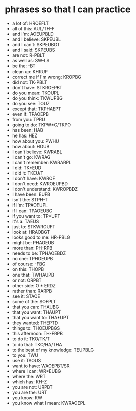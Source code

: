 # phrases so that I can practice

 * a lot of: HROEFLT
*  all of this: AUL/TH-F
 * and I'm: AOEUPBLD
 * and I believe: SKPEUBL
 * and I can't: SKPEUBGT
 * and I said: SKPEUBS
 * are not: R-PBLT
 * as well as: SW-LS
 * be the: -BT
 * clean up: KHRUP
 * correct me if I'm wrong: KROPBG
 * did not: TK-PBLT
 * don't have: STKROEPBT
 * do you mean: TKOUPL
 * do you think: TKWUPBG
 * do you see: TOUZ
 * except that: TKPHAEPT
 * even if: TPAOEPB
 * from you: TPRU
 * going to do: TKPW*G/TKPO
 * has been: HAB
 * he has: HEZ
 * how about you: PWHU
 * how about: HOUB
 * I can't believe: KWRABL
 * I can't go: KWRAG
 * I can't remember: KWRARPL
 * I did: TK*EUD
 * I did it: TKEU/T
 * I don't have: KWROF
 * I don't need: KWROEUPBD
 * I don't understand: KWROPBDZ
 * I have been: EUFB
 * isn't the: STPH-T
 * if I'm: TPAOEUPL
 * if I can: TPAOEUBG
 * if you want to: TP*UPT
 * it's a: TAEUS
 * just to: STKWROUFT
 * look at: HRAOBGT
 * looks good to me: HR-PBLG
 * might be: PHAOEUB
 * more than: PH-RPB
 * needs to be: TPHAOEBDZ
 * no one: TPHOEUPB
 * of course: -FBG
 * on this: THOPB
 * one that: TWHAUPB
 * or not: ORPBT
 * other side: O * ERDZ
 * rather than: RARPB
 * see it: STAOE
 * some of the: SOFPLT
 * that you can: THAUBG
 * that you want: THAUPT
 * that you want to: THA*UPT
 * they wanted: THEPTD
 * things to: THOEUPBGS
 * this afternoon: TH-FRPB
 * to do it: TKO/TK/T
 * to do that: TKO/HA/THA
 * to the best of my knowledge: TEUPBLG
 * to you: TWU
 * use it: TAOUS
 * want to have: WAOEPBT/SR
 * where I can: WR*EUBG
 * where the: WRT
 * which has: KH-Z
 * you are not: URPBT
 * you are the: URT
 * you know: KW
 * you know what I mean: KWRAOEPL